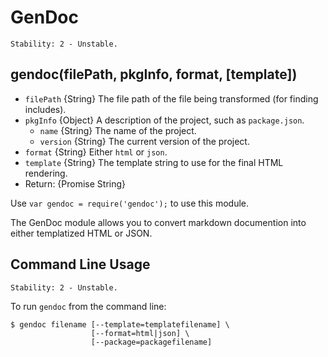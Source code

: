 # GenDoc

    Stability: 2 - Unstable.


## gendoc(filePath, pkgInfo, format, [template])

* `filePath` {String} The file path of the file being transformed (for finding includes).
* `pkgInfo`  {Object} A description of the project, such as `package.json`.
  * `name`    {String} The name of the project.
  * `version` {String} The current version of the project.
* `format`   {String} Either `html` or `json`.
* `template` {String} The template string to use for the final HTML rendering.
* Return: {Promise String}

Use `var gendoc = require('gendoc');` to use this module.

The GenDoc module allows you to convert markdown documention into
either templatized HTML or JSON.


## Command Line Usage

    Stability: 2 - Unstable.

To run `gendoc` from the command line:

    $ gendoc filename [--template=templatefilename] \
                      [--format=html|json] \
                      [--package=packagefilename]
